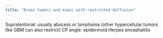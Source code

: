```yaml
---
title: "Brain tumors and mimic with restricted diffusion"
---
```

Supratentorial: usually abscess or lymphoma (other hypercellular tumors like GBM can also restrict)
CP angle: epidermoid
Herpes encephalitis

